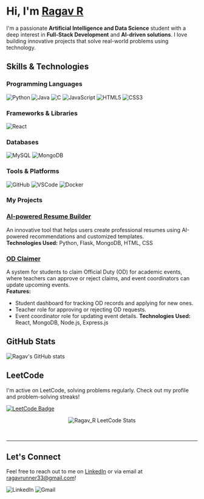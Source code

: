 # Hi, I'm [Ragav R](https://ragavs-profile.netlify.app/)

I'm a passionate **Artificial Intelligence and Data Science** student with a deep interest in **Full-Stack Development** and **AI-driven solutions**. I love building innovative projects that solve real-world problems using technology.

##  Skills & Technologies

###  Programming Languages
![Python](https://img.shields.io/badge/Python-3670A0?style=for-the-badge&logo=python&logoColor=ffdd54)
![Java](https://img.shields.io/badge/Java-ED8B00?style=for-the-badge&logo=java&logoColor=white)
![C](https://img.shields.io/badge/C-00599C?style=for-the-badge&logo=c&logoColor=white)
![JavaScript](https://img.shields.io/badge/JavaScript-323330?style=for-the-badge&logo=javascript&logoColor=F7DF1E)
![HTML5](https://img.shields.io/badge/HTML5-E34F26?style=for-the-badge&logo=html5&logoColor=white)
![CSS3](https://img.shields.io/badge/CSS3-1572B6?style=for-the-badge&logo=css3&logoColor=white)

### Frameworks & Libraries
![React](https://img.shields.io/badge/React-20232A?style=for-the-badge&logo=react&logoColor=61DAFB)

###  Databases
![MySQL](https://img.shields.io/badge/MySQL-4479A1?style=for-the-badge&logo=mysql&logoColor=white)
![MongoDB](https://img.shields.io/badge/MongoDB-4EA94B?style=for-the-badge&logo=mongodb&logoColor=white)

###  Tools & Platforms
![GitHub](https://img.shields.io/badge/GitHub-181717?style=for-the-badge&logo=github&logoColor=white)
![VSCode](https://img.shields.io/badge/VS%20Code-0078d7?style=for-the-badge&logo=visual-studio-code&logoColor=white)
![Docker](https://img.shields.io/badge/Docker-2496ED?style=for-the-badge&logo=docker&logoColor=white)


### My Projects

### [AI-powered Resume Builder](https://github.com/RAGAV-24/shine)
An innovative tool that helps users create professional resumes using AI-powered recommendations and customized templates.  
**Technologies Used:** Python, Flask, MongoDB, HTML, CSS

### [OD Claimer](https://github.com/RAGAV-24/od-claimer)
A system for students to claim Official Duty (OD) for academic events, where teachers can approve or reject claims, and event coordinators can update upcoming events.  
**Features:**  
- Student dashboard for tracking OD records and applying for new ones.
- Teacher role for approving or rejecting OD requests.
- Event coordinator role for updating event details.
**Technologies Used:** React, MongoDB, Node.js, Express.js



## GitHub Stats
![Ragav's GitHub stats](https://github-readme-stats.vercel.app/api?username=RAGAV-24&show_icons=true&theme=radical)

## LeetCode
I'm active on LeetCode, solving problems regularly. Check out my profile and problem-solving streaks!  

[![LeetCode Badge](https://img.shields.io/badge/LeetCode-FFA116?style=for-the-badge&logo=leetcode&logoColor=black)](https://leetcode.com/Ragav_R/)
<p align="center">
  <img src="https://leetcard.jacoblin.cool/Ragav_R?theme=dark&font=Poppins&ext=contest" alt="Ragav_R LeetCode Stats"/>
</p>
<br/>
<hr/>


## Let's Connect
Feel free to reach out to me on [LinkedIn](www.linkedin.com/in/ragav-r-bb9183308/) or via email at ragavrunner33@gmail.com!

![LinkedIn](https://img.shields.io/badge/LinkedIn-%230077B5.svg?style=for-the-badge&logo=linkedin&logoColor=white) 
![Gmail](https://img.shields.io/badge/Gmail-D14836?style=for-the-badge&logo=gmail&logoColor=white)
